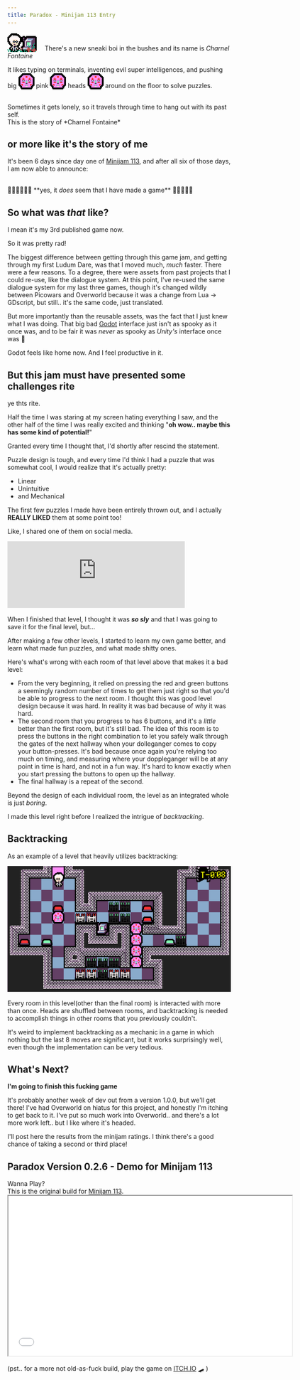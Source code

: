 ```yaml
---
title: Paradox - Minijam 113 Entry
---
```


<img src="/images/footer-paradox.gif" style="vertical-align: bottom; margin-right: 1em;" /> There's a new sneaki boi in the bushes and its name is *Charnel Fontaine*


It likes typing on terminals, inventing evil super intelligences, and pushing big <img src="/images/post-content/paradox-head.png" style="vertical-align: bottom;"/> pink <img src="/images/post-content/paradox-head.png" style="vertical-align: bottom;" /> heads <img src="/images/post-content/paradox-head.png" style="vertical-align: bottom;" /> around on the floor to solve puzzles. 

<br />

<div class="center">Sometimes it gets lonely, so it travels through time to hang out with its past self.</div>

<div class="center">This is the story of *Charnel Fontaine*</div>

## or more like it's the story of me

It's been 6 days since day one of <a href="https://itch.io/jam/mini-jam-113-final-boss">Minijam 113</a>, and after all six of those days, I am now able to announce: 

<br />
<div class="center">🌈✨🎉👯‍♀️🥳 **yes, it <em>does</em> seem that I have made a game** 🥳👯🎉✨🌈</div>

## So what was *that* like?

I mean it's my 3rd published game now. 

So it was pretty rad!

The biggest difference between getting through this game jam, and getting through my first Ludum Dare, was that I moved much, *much* faster. There were a few reasons. To a degree, there were assets from past projects that I could re-use, like the dialogue system. At this point, I've re-used the same dialogue system for my last three games, though it's changed wildly between Picowars and Overworld because it was a change from Lua -> GDscript, but still.. it's the same code, just translated. 

But more importantly than the reusable assets, was the fact that I just knew what I was doing. That big bad <a href="https://godotengine.org/">Godot</a> interface just isn't as spooky as it once was, and to be fair it was *never* as spooky as *Unity's* interface once was 🤮

Godot feels like home now. And I feel productive in it.


## But this jam must have presented some challenges rite

ye thts rite.

Half the time I was staring at my screen hating everything I saw, and the other half of the time I was really excited and thinking "**oh wow.. maybe this has some kind of potential!**"

Granted every time I thought that, I'd shortly after rescind the statement. 

Puzzle design is tough, and every time I'd think I had a puzzle that was somewhat cool, I would realize that it's actually pretty: 

* Linear
* Unintuitive
* and Mechanical

The first few puzzles I made have been entirely thrown out, and I actually **REALLY LIKED** them at some point too! 

Like, I shared one of them on social media. 

<iframe src="https://mastodon.gamedev.place/@Lambdanaut/108858748506309030/embed" class="mastodon-embed" style="max-width: 100%; border: 0" width="400" allowfullscreen="allowfullscreen"></iframe><script src="https://mastodon.gamedev.place/embed.js" async="async"></script>


When I finished that level, I thought it was ***so sly*** and that I was going to save it for the final level, but&hellip;

After making a few other levels, I started to learn my own game better, and learn what made fun puzzles, and what made shitty ones.

Here's what's wrong with each room of that level above that makes it a bad level:

* From the very beginning, it relied on pressing the red and green buttons a seemingly random number of times to get them just right so that you'd be able to progress to the next room. I thought this was good level design because it was hard. In reality it was bad because of *why* it was hard. 
* The second room that you progress to has 6 buttons, and it's a *little* better than the first room, but it's still bad. The idea of this room is to press the buttons in the right combination to let you safely walk through the gates of the next hallway when your dolleganger comes to copy your button-presses. It's bad because once again you're relying too much on timing, and measuring where your doppleganger will be at any point in time is hard, and not in a fun way. It's hard to know exactly when you start pressing the buttons to open up the hallway. 
* The final hallway is a repeat of the second. 

Beyond the design of each individual room, the level as an integrated whole is just *boring*.

I made this level right before I realized the intrigue of *backtracking*. 

## Backtracking

As an example of a level that heavily utilizes backtracking: 

<img src="/images/post-content/paradox-backtracking-example.png" alt="screenshot of a level in Paradox with signifiant backtracking" />

Every room in this level(other than the final room) is interacted with more than once. Heads are shuffled between rooms, and backtracking is needed to accomplish things in other rooms that you previously couldn't. 

It's weird to implement backtracking as a mechanic in a game in which nothing but the last 8 moves are significant, but it works surprisingly well, even though the implementation can be very tedious.


## What's Next?

**I'm going to finish this fucking game**

It's probably another week of dev out from a version 1.0.0, but we'll get there! I've had Overworld on hiatus for this project, and honestly I'm itching to get back to it. I've put so much work into Overworld.. and there's a lot more work left.. but I like where it's headed. 

I'll post here the results from the minijam ratings. I think there's a good chance of taking a second or third place! 


## Paradox Version 0.2.6 - Demo for Minijam 113

<div class="center">Wanna Play? <br />This is the original build for <a href="https://itch.io/jam/mini-jam-113-final-boss">Minijam 113</a>.</div>

<div class="center">
 <iframe src="/games/paradox-demo-1/index.html" width=640 height=360></iframe> 

 (pst.. for a more not <span class='rainbow-text-loop'>old-as-fuck</span> build, play the game on <a href="https://lambdanaut.itch.io/paradox" class="rainbow-text-loop">ITCH.IO</a> 🛹 )

</div>

